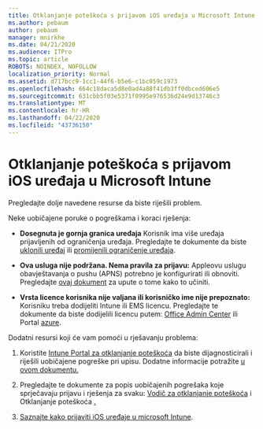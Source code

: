 ```yaml
---
title: Otklanjanje poteškoća s prijavom iOS uređaja u Microsoft Intune
ms.author: pebaum
author: pebaum
manager: mnirkhe
ms.date: 04/21/2020
ms.audience: ITPro
ms.topic: article
ROBOTS: NOINDEX, NOFOLLOW
localization_priority: Normal
ms.assetid: d717bcc9-1cc1-44f6-b5e6-c1bc059c1973
ms.openlocfilehash: 664c18daca5d8e0ad4a88f41db3ff0dbced606e5
ms.sourcegitcommit: 631cbb5f03e5371f0995e976536d24e9d13746c3
ms.translationtype: MT
ms.contentlocale: hr-HR
ms.lasthandoff: 04/22/2020
ms.locfileid: "43736150"
---
```

# <a name="troubleshoot-issues-with-enrolling-ios-devices-in-microsoft-intune"></a>Otklanjanje poteškoća s prijavom iOS uređaja u Microsoft Intune

Pregledajte dolje navedene resurse da biste riješili problem. 
  
Neke uobičajene poruke o pogreškama i koraci rješenja:
  
- **Dosegnuta je gornja granica uređaja** Korisnik ima više uređaja prijavljenih od ograničenja uređaja. Pregledajte te dokumente da biste [uklonili uređaj](https://docs.microsoft.com/intune/devices-wipe) ili [promijenili ograničenje uređaja](https://docs.microsoft.com/intune/enrollment-restrictions-set#set-device-limit-restrictions).
    
- **Ova usluga nije podržana. Nema pravila za prijavu:** Appleovu uslugu obavještavanja o pushu (APNS) potrebno je konfigurirati ili obnoviti. Pregledajte [ovaj dokument](https://docs.microsoft.com/intune/apple-mdm-push-certificate-get) za upute o tome kako to učiniti. 
    
- **Vrsta licence korisnika nije valjana ili korisničko ime nije prepoznato:** Korisniku treba dodijeliti Intune ili EMS licencu. Pregledajte te dokumente da biste dodijelili licencu putem: [Office Admin Center](https://docs.microsoft.com/intune/licenses-assign) ili Portal [azure](https://docs.microsoft.com/azure/active-directory/license-users-groups).
    
Dodatni resursi koji će vam pomoći u rješavanju problema:
  
1. Koristite [Intune Portal za otklanjanje poteškoća](https://devicemanagement.microsoft.com/#blade/Microsoft_Intune_DeviceSettings/TroubleshootBlade) da biste dijagnosticirali i riješili uobičajene pogreške pri upisu. Dodatne informacije potražite [u ovom dokumentu.](https://docs.microsoft.com/intune/help-desk-operators) 
    
2. Pregledajte te dokumente za popis uobičajenih pogrešaka koje sprječavaju prijavu i rješenja za svaku: [Vodič za otklanjanje poteškoća](https://support.microsoft.com/help/4039809/troubleshooting-ios-device-enrollment-in-intune) i Otklanjanje poteškoća [.](https://docs.microsoft.com/intune-classic/troubleshoot/troubleshoot-device-enrollment-in-intune)
    
3. [Saznajte kako prijaviti iOS uređaje u microsoft Intune](https://docs.microsoft.com/intune/ios-enroll).
    


